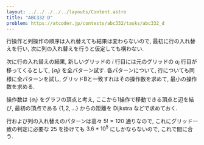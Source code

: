 ```yaml
---
layout: ../../../../../layouts/Content.astro
title: "ABC332 D"
problem: https://atcoder.jp/contests/abc332/tasks/abc332_d
---
```

行操作と列操作の順序は入れ替えても結果は変わらないので, 最初に行の入れ替えを行い, 次に列の入れ替えを行うと仮定しても構わない.

次に行の入れ替えの結果, 新しいグリッドの $i$ 行目には元のグリッドの $a_i$ 行目が移ってくるとして, $\{ a_i \}$ を全パターン試す. 各パターンについて, 行についても同様に全パターンを試し, グリッドBと一致すれはその操作数を求めて, 最小の操作数を求める.

操作数は $\{ a_i \}$ をグラフの頂点と考え, ここから1操作で移動できる頂点と辺を結び, 最初の頂点である $\{ 1, 2, \dots \}$ からの距離を Dijkstra などで求めておく.

行および列の入れ替えのパターンは高々 $5! = 120$ 通りなので, これにグリッド一致の判定に必要な $25$ を掛けても $3.6 * 10^5$ にしかならないので, これで間に合う.
